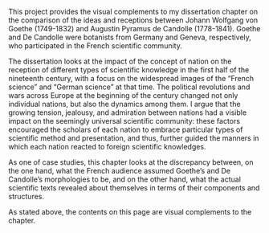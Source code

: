 This project provides the visual complements to my dissertation chapter on the comparison of the ideas and receptions between Johann Wolfgang von Goethe (1749-1832) and Augustin Pyramus de Candolle (1778-1841). Goethe and De Candolle were botanists from Germany and Geneva, respectively, who participated in the French scientific community.

The dissertation looks at the impact of the concept of nation on the reception of different types of scientific knowledge in the first half of the nineteenth century, with a focus on the widespread images of the “French science” and “German science” at that time. The political revolutions and wars across Europe at the beginning of the century changed not only individual nations, but also the dynamics among them. I argue that the growing tension, jealousy, and admiration between nations had a visible impact on the seemingly universal scientific community: these factors encouraged the scholars of each nation to embrace particular types of scientific method and presentation, and thus, further guided the manners in which each nation reacted to foreign scientific knowledges. 

As one of case studies, this chapter looks at the discrepancy between, on the one hand, what the French audience assumed Goethe’s and De Candolle’s morphologies to be, and on the other hand, what the actual scientific texts revealed about themselves in terms of their components and structures.

As stated above, the contents on this page are visual complements to the chapter.